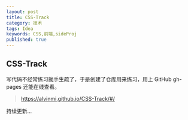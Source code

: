 ```yaml
---
layout: post
title: CSS-Track
category: 技术
tags: Idea
keywords: CSS,前端,sideProj
published: true
---
```


## CSS-Track

写代码不经常练习就手生疏了，于是创建了仓库用来练习，用上 GitHub gh-pages 还能在线查看。

> https://alvinmi.github.io/CSS-Track/#/


持续更新...